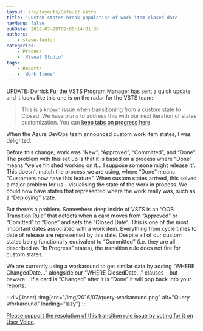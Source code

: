```yaml
---
layout: src/layouts/Default.astro
title: 'Custom states break population of work item closed date'
navMenu: false
pubDate: 2016-07-29T09:06:14+01:00
authors:
    - steve-fenton
categories:
    - Process
    - 'Visual Studio'
tags:
    - Reports
    - 'Work Items'
---
```


UPDATE: Derrick Fu, the VSTS Program Manager has sent a quick update and it looks like this one is on the radar for the VSTS team:

> This is a known issue when transitioning from a custom state to Closed. We have plans to address this with our next iteration of states customization. You can [keep tabs on progress here](https://blogs.msdn.microsoft.com/visualstudioalm/2016/06/18/vsts-process-customization-futures-june-2016/).

When the Azure DevOps team announced custom work item states, I was delighted.

Before this change, work was “New”, “Approved”, “Committed”, and “Done”. The problem with this set up is that it is based on a process where “Done” means “we’ve finished working on it… I suppose someone might release it”. This doesn’t match the process we are using, where “Done” means “Customers now have this feature”. When custom states arrived, this solved a major problem for us – visualising the state of the work in process. We could now have states that represented where the work really was, such as a “Deploying” state.

But there’s a problem. Somewhere deep inside of VSTS is an “OOB Transition Rule” that detects when a card moves from “Approved” or “Comitted” to “Done” and sets the “Closed Date”. This is one of the most important dates associated with a work item. Everything from cycle times to date of release are represented by this date. Despite all of our custom states being functionally equivalent to “Committed” (i.e. they are all described as “In Progress” states), the transition rule does not fire for custom states.

We are currently using a workaround to get similar data by adding “WHERE ChangedDate…” alongside our “WHERE ClosedDate…” clauses – but beware… if a card is “Changed” after it is “Done” it will pop back into your reports:

:::div{.inset}
:img{src="/img/2016/07/query-workaround.png" alt="Query Workaround" loading="lazy"}
:::

[Please support the resolution of this transition rule issue by voting for it on User Voice](https://visualstudio.uservoice.com/forums/330519-team-services/suggestions/15453015-custom-states-break-oob-transition-rules).